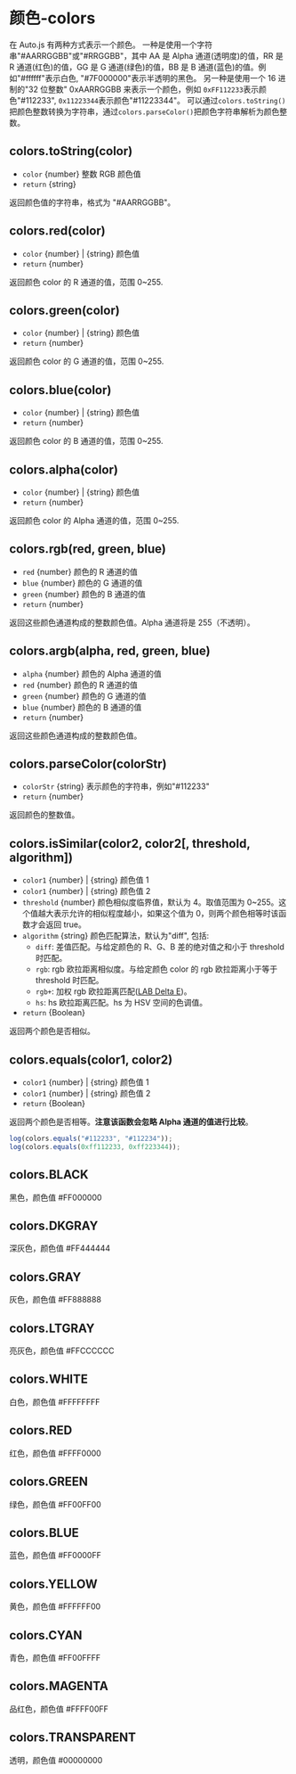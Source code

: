 # 颜色-colors

<Badge type="tip" text="稳定" vertical="middle" />

在 Auto.js 有两种方式表示一个颜色。
一种是使用一个字符串"#AARRGGBB"或"#RRGGBB"，其中 AA 是 Alpha 通道(透明度)的值，RR 是 R 通道(红色)的值，GG 是 G 通道(绿色)的值，BB 是 B 通道(蓝色)的值。例如"#ffffff"表示白色, "#7F000000"表示半透明的黑色。
另一种是使用一个 16 进制的"32 位整数" 0xAARRGGBB 来表示一个颜色，例如 `0xFF112233`表示颜色"#112233", `0x11223344`表示颜色"#11223344"。
可以通过`colors.toString()`把颜色整数转换为字符串，通过`colors.parseColor()`把颜色字符串解析为颜色整数。

## colors.toString(color)

- `color` {number} 整数 RGB 颜色值
- `return` {string}

返回颜色值的字符串，格式为 "#AARRGGBB"。

## colors.red(color)

- `color` {number} | {string} 颜色值
- `return` {number}

返回颜色 color 的 R 通道的值，范围 0~255.

## colors.green(color)

- `color` {number} | {string} 颜色值
- `return` {number}

返回颜色 color 的 G 通道的值，范围 0~255.

## colors.blue(color)

- `color` {number} | {string} 颜色值
- `return` {number}

返回颜色 color 的 B 通道的值，范围 0~255.

## colors.alpha(color)

- `color` {number} | {string} 颜色值
- `return` {number}

返回颜色 color 的 Alpha 通道的值，范围 0~255.

## colors.rgb(red, green, blue)

- `red` {number} 颜色的 R 通道的值
- `blue` {number} 颜色的 G 通道的值
- `green` {number} 颜色的 B 通道的值
- `return` {number}

返回这些颜色通道构成的整数颜色值。Alpha 通道将是 255（不透明）。

## colors.argb(alpha, red, green, blue)

- `alpha` {number} 颜色的 Alpha 通道的值
- `red` {number} 颜色的 R 通道的值
- `green` {number} 颜色的 G 通道的值
- `blue` {number} 颜色的 B 通道的值
- `return` {number}

返回这些颜色通道构成的整数颜色值。

## colors.parseColor(colorStr)

- `colorStr` {string} 表示颜色的字符串，例如"#112233"
- `return` {number}

返回颜色的整数值。

## colors.isSimilar(color2, color2[, threshold, algorithm])

- `color1` {number} | {string} 颜色值 1
- `color1` {number} | {string} 颜色值 2
- `threshold` {number} 颜色相似度临界值，默认为 4。取值范围为 0~255。这个值越大表示允许的相似程度越小，如果这个值为 0，则两个颜色相等时该函数才会返回 true。
- `algorithm` {string} 颜色匹配算法，默认为"diff", 包括:
  - `diff`: 差值匹配。与给定颜色的 R、G、B 差的绝对值之和小于 threshold 时匹配。
  - `rgb`: rgb 欧拉距离相似度。与给定颜色 color 的 rgb 欧拉距离小于等于 threshold 时匹配。
  - `rgb+`: 加权 rgb 欧拉距离匹配([LAB Delta E](https://en.wikipedia.org/wiki/Color_difference))。
  - `hs`: hs 欧拉距离匹配。hs 为 HSV 空间的色调值。
- `return` {Boolean}

返回两个颜色是否相似。

## colors.equals(color1, color2)

- `color1` {number} | {string} 颜色值 1
- `color1` {number} | {string} 颜色值 2
- `return` {Boolean}

返回两个颜色是否相等。**注意该函数会忽略 Alpha 通道的值进行比较**。

```js
log(colors.equals("#112233", "#112234"));
log(colors.equals(0xff112233, 0xff223344));
```

## colors.BLACK

黑色，颜色值 #FF000000

## colors.DKGRAY

深灰色，颜色值 #FF444444

## colors.GRAY

灰色，颜色值 #FF888888

## colors.LTGRAY

亮灰色，颜色值 #FFCCCCCC

## colors.WHITE

白色，颜色值 #FFFFFFFF

## colors.RED

红色，颜色值 #FFFF0000

## colors.GREEN

绿色，颜色值 #FF00FF00

## colors.BLUE

蓝色，颜色值 #FF0000FF

## colors.YELLOW

黄色，颜色值 #FFFFFF00

## colors.CYAN

青色，颜色值 #FF00FFFF

## colors.MAGENTA

品红色，颜色值 #FFFF00FF

## colors.TRANSPARENT

透明，颜色值 #00000000
